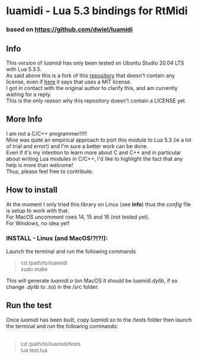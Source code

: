 # luamidi - Lua 5.3 bindings for RtMidi
### based on https://github.com/dwiel/luamidi

## Info
This version of _luamidi_ has only been tested on Ubuntu Studio 20.04 LTS with Lua 5.3.5.<br/>
As said above this is a fork of this [repository](https://github.com/dwiel/luamidi) that doesn't contain any license, even if [here](http://luaforge.net/projects/luamidi/) it says that uses a MIT license.<br/>
I got in contact with the original author to clarify this, and am currently waiting for a reply.<br/>
This is the only reason why this repository doesn't contain a LICENSE yet.<br/>


## More Info
I am not a C/C++ programmer!!!!!<br/>
Mine was quite an empirical approach to port this module to Lua 5.3 (ie a lot of trial and error!) and I'm sure a better work can be done.<br/>
Even if it's my intention to learn more about C and C++ and in particular about writing Lua modules in C/C++, I'd like to highlight the fact that any help is more than welcome!<br/>
Thus, please feel free to contribute.<br/>


## How to install
At the moment I only tried this library on Linux (see **Info**) thus the _config_ file is setup to work with that.<br/>
For MacOS uncomment rows 14, 15 and 16 (not tested yet).<br/>
For Windows, no idea yet!<br/>

### INSTALL - Linux (and MacOS!?!?!):
Launch the terminal and run the following commands<br/>

> cd /path/to/luamidi<br/>
> sudo make<br/>

This will generate _luamidi.o_ (on MacOS it should be _luamidi.dylib_, if so change _.dylib_ to _.so_) in the /src folder.<br/>


## Run the test
Once _luamidi_ has been built, copy _luamidi.so_ to the /tests folder then launch the terminal and run the following commands:<br/>
<br/>
> cd /path/to/luamidi/tests<br/>
> lua test.lua<br/>

